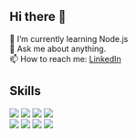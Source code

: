 ## Hi there 👋

🌱 I’m currently learning Node.js <br>
💬 Ask me about anything.<br>
📫 How to reach me: [LinkedIn](https://www.linkedin.com/in/utkarsh2504/)

## Skills

<img src="https://img.shields.io/badge/HTML5-ff7851" /> <img src="https://img.shields.io/badge/CSS3-44b2fb" /> <img src="https://img.shields.io/badge/JavaScript -ffc742" /> <img src="https://img.shields.io/badge/Bootstrap -563d7c" /><br>
<img src="https://img.shields.io/badge/JAVA -FF0000" /> <img src="https://img.shields.io/badge/-Python-orange" /> <img src="https://img.shields.io/badge/-C%2B%2B-blue" /> <img src="https://img.shields.io/badge/-Django-yellowgreen"/>

